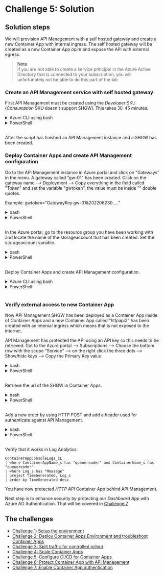 # Challenge 5: Solution

## Solution steps
We will provision API Management with a self hosted gateway and create a new Container App with internal ingress. The self hosted gateway will be created as a new Container App _apim_ and expose the API with external egress.


> **Note**<br> 
> If you are not able to create a service principal in the Azure Active Directory that is connected to your subscription, you will unfortunately not be able to do this part of the lab



### Create an API Management service with self hosted gateway
First API Management must be created using the _Developer_ SKU (_Consumption_ SKU doesn't support SHGW). This takes 30-45 minutes. 

<details>
  <summary>Azure CLI using bash</summary>

```bash
az deployment group create -g $resourceGroup -f apim.bicep -p apiManagementName=${name}-apim

```

  </summary>
</details>

<details>
  <summary>PowerShell</summary>

```PowerShell
New-AzResourceGroupDeployment -ResourceGroup $resourceGroup -Name 'apim_deployment' -TemplateFile .\apim.bicep -apiManagementName "$name-apim"

```

  </summary>
</details>
<br>

After the script has finished an API Management instance and a SHGW has been created.  

### Deploy Container Apps and create API Management configuration

Go to the API Management instance in Azure portal and click on "Gateways" in the menu. A gateway called "gw-01" has been created. Click on the gateway name --> Deployment --> Copy everything in the field called "Token" and set the variable "gwtoken", the value must be inside "" double quotes. 

Example: gwtoken="GatewayKey gw-01&202206230....."

<details>
  <summary>bash</summary>

```bash
gwtoken="[Paste value from the Token field]"

```

  </summary>
</details>

<details>
  <summary>PowerShell</summary>

```PowerShell
$gwtoken="[Paste value from the Token field]"

```

  </summary>
</details>
<br>

In the Azure portal, go to the resource group you have been working with and locate the name of the storageaccount that has been created. Set the storageaccount variable.  

<details>
  <summary>bash</summary>

```bash
storageaccount=[Enter the name of the storageaccount]

```

  </summary>
</details>

<details>
  <summary>PowerShell</summary>

```PowerShell
$storageaccount="[Enter the name of the storageaccount]"

```

  </summary>
</details>
<br>

Deploy Container Apps and create API Management configuration. 

<details>
  <summary>Azure CLI using bash</summary>

```bash
az deployment group create -g $resourceGroup -f v5_template.bicep -p apiManagementName=${name}-apim containerAppsEnvName=$containerAppEnv storageAccountName=$storageaccount selfHostedGatewayToken="$gwtoken"

```

  </summary>
</details>

<details>
  <summary>PowerShell</summary>

```PowerShell
New-AzResourceGroupDeployment -ResourceGroup $resourceGroup -Name 'v5_deployment' -TemplateFile .\v5_template.bicep -apiManagementName "$name-apim" -containerAppsEnvName $containerAppEnv -storageAccountName $storageAccount -selfHostedGatewayToken ""$gwToken""

```

  </summary>
</details>
<br>

### Verify external access to new Container App

Now API Management SHGW has been deployed as a Container App inside of Container Apps and a new Container App called "httpapi2" has been created with an internal ingress which means that is not exposed to the internet.

API Management has protected the API using an API key so this needs to be retrieved. Got to the Azure portal --> Subscriptions --> Choose the bottom row with the scope "Service" --> on the right click the three dots --> Show/hide keys --> Copy the Primary Key value

<details>
  <summary>bash</summary>

```bash
apikey=[Paste the value of the primary key]

```

  </summary>
</details>

<details>
  <summary>PowerShell</summary>

```PowerShell
$apikey="[Paste the value of the primary key]"

```

  </summary>
</details>
<br>

Retrieve the url of the SHGW in Container Apps. 

<details>
  <summary>bash</summary>

```bash
apimURL=https://apim.$(az containerapp env show -g $resourceGroup -n ${name}-env --query 'properties.defaultDomain' -o tsv)/api/data

```

  </summary>
</details>

<details>
  <summary>PowerShell</summary>

```PowerShell
$apimURL="https://apim.$((Get-AzContainerAppManagedEnv -ResourceGroupName $resourceGroup -EnvName $containerAppEnv).Id)/api/data"

```

  </summary>
</details>
<br>

Add a new order by using HTTP POST and add a header used for authenticate against API Management. 

<details>
  <summary>bash</summary>

```bash
curl -X POST -H "X-API-Key:$apikey" $apimURL?message=apimitem1

```

  </summary>
</details>

<details>
  <summary>PowerShell</summary>

```PowerShell
curl -X POST -X POST -H "X-API-Key:$apikey" "$($apimURL)?message=apimitem1"

```

  </summary>
</details>
<br>


Verify that it works in Log Analytics.

```text
ContainerAppConsoleLogs_CL
| where ContainerAppName_s has "queuereader" and ContainerName_s has "queuereader"
| where Log_s has "Message"
| project TimeGenerated, Log_s
| order by TimeGenerated desc
```



You have now protected _HTTP API_ Container App behind API Management.

Next step is to enhance security by protecting our _Dashboard App_ with Azure AD Authentication. That will be covered in [Challenge 7](challenge7.md)

## The challenges

- [Challenge 1: Setup the environment](challenge1.md)
- [Challenge 2: Deploy Container Apps Environment and troubleshoot Container Apps](challenge2.md)
- [Challenge 3: Split traffic for controlled rollout](challenge3.md)
- [Challenge 4: Scale Container Apps](challenge4.md)
- [Challenge 5: Configure CI/CD for Container Apps](challenge5.md)
- [Challenge 6: Protect Container App with API Management](challenge6.md)
- [Challenge 7: Enable Container App authentication](challenge7.md)
